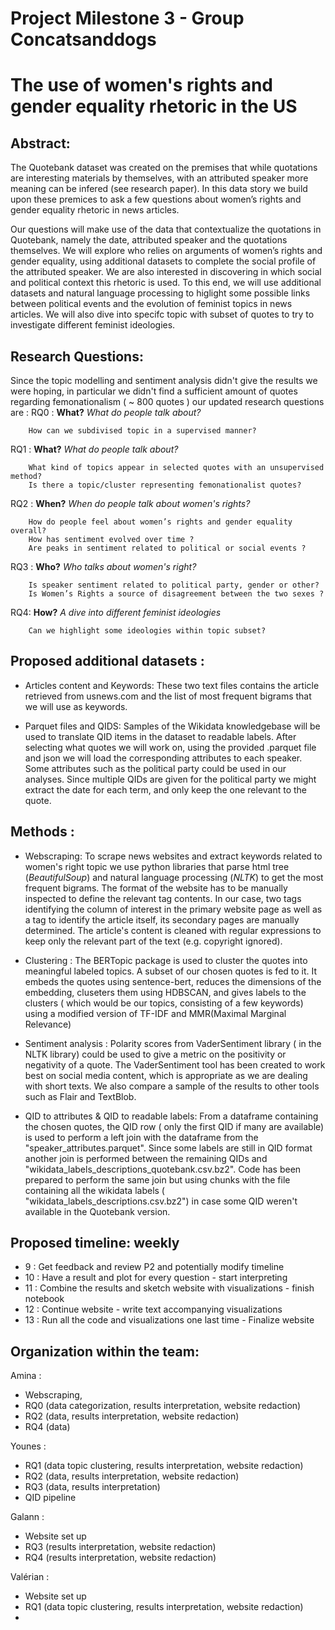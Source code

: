# Project Milestone 3 - Group Concatsanddogs

# The use of women's rights and gender equality rhetoric in the US
 <!---[amina] --->
## Abstract:
<!---[amina] 
 _A 150 word description of the project idea and goals. What’s the motivation behind your project? What story would you like to tell, and why?_ --->

The Quotebank dataset was created on the premises that while quotations are interesting materials by themselves, with an attributed speaker more meaning can be infered (see research paper). In this data story we build upon these premices to ask a few questions about women’s rights and gender equality rhetoric in news articles.

Our questions will make use of the data that contextualize the quotations in Quotebank, namely the date, attributed speaker and the quotations themselves. We will explore who relies on arguments of women’s rights and gender equality, using additional datasets to complete the social profile of the attributed speaker. We are also interested in discovering in which social and political context this rhetoric is used. To this end, we will use additional datasets and natural language processing to higlight some possible links between political events and the evolution of feminist topics in news articles. We will also dive into specifc topic with subset of quotes to try to investigate different feminist ideologies.

## Research Questions:
 <!---[amina]
_A list of research questions you would like to address during the project._ 
  --->
<!---
We are focusing on research questions 1-3 (RQ 1-3) which have precise objectives meanwhile RQ4 is an open-ended exploration if we have time.--->

 <!--- 

RQ1: What?   
How often "women's right" and "gender equality" ideas are quoted along with some mentions of immigration policies, of racial groups or low-wages workers status or religion (i.e. how often women's rights are invoked in a femonationalist context)?
or
Can we identify different contexts for women's rights quotations? Can we relate one or multiple of these contexts to femonationalist rhetoric?
(#RQ1 two suggestions are the same research question but approached once with a top-to-bottom approach and once with a bottom-up approach. In the first one, we know the criteria and use them to define what are femonationalist quotes, in the second we cluster the quotes and see if the criteria emerge from the cluster.

- RQ2: Who?  
 Is there a relationship between the association of women's rights and elements of nationalist rhetoric and the speaker political orientation? 
  Is there a relationship between the femonationalist use of women's right rhetoric and speaker gender?

- RQ3: When?   
What is the time distribution of the femonationalist quotations? Is there a relation between the femonationalist quotations and major political events (i.e. bombing in US, mass shooting, vote on feminist topics..)

- RQ4   
  What is the sentiment analysis of the context of the quotation containing women's rights mention?
  Can we link the sentiment to the use of women's rights ideology? 

  --->
  Since the topic modelling and sentiment analysis didn't give the results we were hoping, in particular we didn't find a 
  sufficient amount of quotes regarding femonationalism (  ~ 800 quotes ) our updated research questions are : 
  RQ0 : **What?** _What do people talk about?_
  		
		How can we subdivised topic in a supervised manner?
  	
  RQ1 : **What?** _What do people talk about?_
  
 <!-- do people talk about? -->
		
		What kind of topics appear in selected quotes with an unsupervised method? 
		Is there a topic/cluster representing femonationalist quotes?
		
  RQ2 : **When?** _When do people talk about women's rights?_ 
  
  <!-- do people talk about women's rights? -->
		How do people feel about women’s rights and gender equality overall?
		How has sentiment evolved over time ?
		Are peaks in sentiment related to political or social events ?
		
  RQ3 : **Who?** _Who talks about women's right?_ 
  
 
		Is speaker sentiment related to political party, gender or other?
		Is Women’s Rights a source of disagreement between the two sexes ?

  RQ4: **How?** _A dive into different feminist ideologies_
  
  
   		Can we highlight some ideologies within topic subset?
		
## Proposed additional datasets : 
 <!---[amina] ---> 
 - Articles content and Keywords: These two text files contains the article retrieved from usnews.com and the list of most frequent bigrams that we will use as keywords.

 <!---[younes] ---> 
 - Parquet files and QIDS: Samples of the Wikidata knowledgebase will be used to translate QID items in the dataset to readable labels. After selecting what quotes we will work on, using the provided .parquet file and json we will load the corresponding attributes to each speaker. Some attributes such as the political party could be used in our analyses. Since multiple QIDs are given for the political party we might extract the date for each term, and only keep the one relevant to the quote. 

 <!---_List the additional dataset(s) you want to use (if any), and some ideas on how you expect to get, manage, process, and enrich it/them. Show us that you’ve read the docs and some examples and that you have a clear idea of what to expect. Discuss data size and format if relevant. It is your responsibility to check that what you propose is feasible._---> 

## Methods : 
 <!---[amina] --->
 - Webscraping: To scrape news websites and extract keywords related to women's right topic we use python libraries that parse html tree (*BeautifulSoup*) and natural language processing (*NLTK*) to get the most frequent bigrams. The format of the website has to be manually inspected to define the relevant tag contents. In our case, two tags identifying the column of interest in the primary website page as well as a tag to identify the article itself, its secondary pages are manually determined. The article's content is cleaned with regular expressions to keep only the relevant part of the text (e.g. copyright ignored).  


 - Clustering :  The BERTopic package is used to cluster the quotes into meaningful labeled topics. A subset of our chosen quotes is fed to it. It embeds the quotes using sentence-bert, reduces the dimensions of the embedding, cluseters them using HDBSCAN, and gives labels to the clusters ( which would be our topics, consisting of a few keywords) using a modified version of TF-IDF and MMR(Maximal Marginal Relevance)

 <!---[younes] --->  
 - Sentiment analysis : Polarity scores from VaderSentiment library ( in the NLTK library) could be used to give a metric on the positivity or negativity of a quote. The VaderSentiment tool has been created to work best on social media content, which is appropriate as we are dealing with short texts. We also compare a sample of the results to other tools such as Flair and TextBlob.

 <!---[younes] --->   
 - QID to attributes & QID to readable labels:  From a dataframe containing the chosen quotes, the QID row ( only the first QID if many are available) is used to perform a left join with the dataframe from the "speaker_attributes.parquet". Since some labels are still in QID format another join is performed between the remaining QIDs and "wikidata_labels_descriptions_quotebank.csv.bz2". Code has been prepared to perform the same join but using chunks with the file containing all the wikidata labels ( "wikidata_labels_descriptions.csv.bz2") in case some QID weren't available in the Quotebank version. 
 <!---   
* **Step 2** - 
Sbert, topic modeling [link 1](https://www.sbert.net/examples/applications/clustering/README.html#topic-modeling)
Short text topic modeling : [link 2](https://towardsdatascience.com/short-text-topic-modeling-70e50a57c883) ( not sure this will work because data maybe needs to be " smooth"

 - URLS : using NY times or similar websites to find text categories
 - N-grams : check frequency of N-grams / N-skip grams will need a dozen or more N-grams
 - NLTK / spacey : NLTK easier to use
 - Pattern matching : library re - regular expressions
 - LDA (only for long texts, not likely to work)
---> 

## Proposed timeline: weekly
<!---_A list of internal milestones up until project Milestone 3._ --->
- 9 : Get feedback and review P2 and potentially modify timeline
- 10 : Have a result and plot for every question - start interpreting
- 11 : Combine the results and sketch website with visualizations - finish notebook
- 12 : Continue website - write text accompanying visualizations
- 13 : Run all the code and visualizations one last time - Finalize website 

## Organization within the team:
Amina : 
- 	Webscraping,  
- 	RQ0 (data categorization, results interpretation, website redaction)
- 	RQ2 (data, results interpretation, website redaction)
- 	RQ4 (data)

Younes : 
- 	RQ1 (data topic clustering, results interpretation, website redaction)
- 	RQ2 (data, results interpretation, website redaction)
- 	RQ3 (data, results interpretation)
- 	QID pipeline

Galann :
- 	Website set up
- 	RQ3 (results interpretation, website redaction)
-  	RQ4 (results interpretation, website redaction)

Valérian : 
- 	Website set up
- 	RQ1 (data topic clustering, results interpretation, website redaction)
- 	


<!---
## Questions for TAs :--->
<!---(optional): Add here any questions you have for us related to the proposed project.--->
 <!---[amina] 
- Webscraping : Should we put, or refine the webscraping or is it out of the scope of the project? In case we should, which one of these seems the most appropriate refinement. Increase the set of articles implementing infinite scrolling? Increase the set of articles by adding other newspaper websites? Get rid of the Named Entities through NE recognition library?--->
<!---[younes]
- We tried to perform a join using Dask but it ended being slower than pandas, which aligns with what is said in their documentation. We are wondering wether Dask is worth the effort, can be used for specific operations, or is it not worth it with a consumer laptop as ours? --->
<!---## Folder structure : --->
<!---
**Folders description:**
* `data` : contains the Quote-bank data from 2015 to 2020, as it was found in the google Drive
* `generated_data` : data files that have been generated from the original quotebank data
* `additional_datasets`: other datasets used in our analyses--->
<!---* `documents` : contains reasearch papers and literature around our project ideas--->
<!---* `scripts` : contains all .py files implementing methods used in the main --->

<!---**Notebooks:**

* `Milestone_2_Main_notebook` : Notebook containing our main pipelines

* `Main_notebook_COLAB` : google COLAB version of the main notebook ( some of code is different )
* `Test_notebook` : secondary notebook used for testing code on the project milestone 1 sample before testing on the larger samples because it is faster ( Note that test_notebook needs quotes-2019-nytimes.json and quotes-2019-nytimes.json.bz2 to be in the `generated_data` folder)
--->

